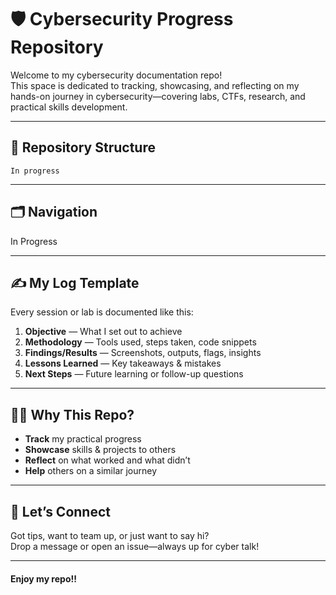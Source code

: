 # 🛡️ Cybersecurity Progress Repository

Welcome to my cybersecurity documentation repo!  
This space is dedicated to tracking, showcasing, and reflecting on my hands-on journey in cybersecurity—covering labs, CTFs, research, and practical skills development.

---

## 📁 Repository Structure

```
In progress
```



---

## 🗂️ Navigation

In Progress

---

## ✍️ My Log Template

Every session or lab is documented like this:

1. **Objective** — What I set out to achieve
2. **Methodology** — Tools used, steps taken, code snippets
3. **Findings/Results** — Screenshots, outputs, flags, insights
4. **Lessons Learned** — Key takeaways & mistakes
5. **Next Steps** — Future learning or follow-up questions



---

## 🧑‍💻 Why This Repo?

- **Track** my practical progress
- **Showcase** skills & projects to others
- **Reflect** on what worked and what didn’t
- **Help** others on a similar journey

---

## 🚀 Let’s Connect

Got tips, want to team up, or just want to say hi?  
Drop a message or open an issue—always up for cyber talk!

---

<h4> Enjoy my repo!! </h4> 


